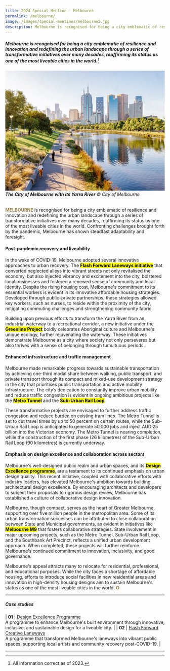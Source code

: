 ```yaml
---
title: 2024 Special Mention — Melbourne
permalink: /melbourne/
image: /images/special-mentions/melbourne2.jpg
description: Melbourne is recognised for being a city emblematic of resilience and innovation and redefining the urban landscape through a series of transformative initiatives over many decades, reaffirming its status as one of the most liveable cities in the world. 
---
```


##### Melbourne is recognised for being a city emblematic of resilience and innovation and redefining the urban landscape through a series of transformative initiatives over many decades, reaffirming its status as one of the most liveable cities in the world.[^1]

###### ![Melbourne city](/images/special-mentions/melbourne2.jpg)**The City of Melbourne with its Yarra River** © City of Melbourne

<b><font color="#967942">MELBOURNE</font></b> is recognised for being a city emblematic of resilience and innovation and redefining the urban landscape through a series of transformative initiatives over many decades, reaffirming its status as one of the most liveable cities in the world. Confronting challenges brought forth by the pandemic, Melbourne has shown steadfast adaptability and foresight.  

#### **Post-pandemic recovery and liveability**

In the wake of COVID-19, Melbourne adopted several innovative approaches to urban recovery. The **<mark>Flash Forward Laneways initiative</mark>** that converted neglected alleys into vibrant streets not only revitalised the economy, but also injected vibrancy and excitement into the city, bolstered local businesses and fostered a renewed sense of community and local identity. Despite the rising housing cost, Melbourne's commitment to its essential workers is evident in its innovative affordable housing strategies. Developed through public-private partnerships, these strategies allowed key workers, such as nurses, to reside within the proximity of the city, mitigating commuting challenges and strengthening community fabric. 

Building upon previous efforts to transform the Yarra River from an industrial waterway to a recreational corridor, a new initiative under the **<mark>Greenline Project</mark>** boldly celebrates Aboriginal culture and Melbourne's unique ecology, further rejuvenating the waterway. These initiatives demonstrate Melbourne as a city where society not only perseveres but also thrives with a sense of belonging through tumultuous periods. 

#### **Enhanced infrastructure and traffic management** 

Melbourne made remarkable progress towards sustainable transportation by achieving one-third modal share between walking, public transport, and private transport through its compact and mixed-use development strategy in the city that prioritises public transportation and active mobility infrastructure. The city’s dedication to constantly improve urban mobility and reduce traffic congestion is evident in ongoing ambitious projects like the **<mark>Metro Tunnel</mark>** and the **<mark>Sub-Urban Rail Loop</mark>**. 

These transformative projects are envisaged to further address traffic congestion and reduce burden on existing tram lines. The Metro Tunnel is set to cut travel times by up to 50 percent on certain routes, while the Sub-Urban Rail Loop is anticipated to generate 50,000 jobs and inject AUD 25 billion into the Victorian economy. The Metro Tunnel is nearing completion, while the construction of the first phase (26 kilometres) of the Sub-Urban Rail Loop (90 kilometres) is currently underway. 

#### **Emphasis on design excellence and collaboration across sectors**

Melbourne's well-designed public realm and urban spaces, and its **<mark>Design Excellence programme</mark>**, are a testament to its continued emphasis on urban design quality. This recent initiative, coupled with collaborative efforts with industry leaders, has elevated Melbourne's ambition towards building architectural design excellence. By encouraging architects and developers to subject their proposals to rigorous design review, Melbourne has established a culture of collaborative design innovation. 

Melbourne, though compact, serves as the heart of Greater Melbourne, supporting over five million people in the metropolitan area. Some of its urban transformation successes can be attributed to close collaboration between State and Municipal governments, as evident in initiatives like **<mark>Melbourne M9</mark>** that fosters collaborative strategies. State involvement in major upcoming projects, such as the Metro Tunnel, Sub-Urban Rail Loop, and the Southbank Art Precinct, reflects a unified urban development approach. When completed, these projects will further reinforce Melbourne's continued commitment to innovation, inclusivity, and good governance.

Melbourne's appeal attracts many to relocate for residential, professional, and educational purposes. While the city faces a shortage of affordable housing, efforts to introduce social facilities in new residential areas and innovation in high-density housing designs aim to sustain Melbourne's status as one of the most liveable cities in the world. **<font color="#967942">O</font>** 

---

##### **Case studies** 

| **01** | [Design Excellence Programme](/case-studies/design-excellence-programme/) <br> A programme to enhance Melbourne's built environment through innovative, inclusive, and sustainable design for a liveable city. |
| **02** | [Flash Forward Creative Laneways](/case-studies/flash-forward-creative-laneways/) <br> A programme that transformed Melbourne's laneways into vibrant public spaces, supporting local artists and community recovery post-COVID-19. |

---

[^1]: All information correct as of 2023.
